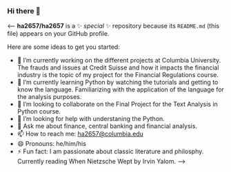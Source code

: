 ### Hi there 👋

<--
**ha2657/ha2657** is a ✨ _special_ ✨ repository because its `README.md` (this file) appears on your GitHub profile.

Here are some ideas to get you started:

- 🔭 I’m currently working on the different projects at Columbia University. The frauds and issues at Credit Suisse and how it impacts the financial industry is the topic of my project for the Financial Regulations course.
- 🌱 I’m currently learning Python by watching the tutorials and getting to know the language. Familiarizing with the application of the language for the analysis purposes.
- 👯 I’m looking to collaborate on the Final Project for the Text Analysis in Python course.
- 🤔 I’m looking for help with understaning the Python.
- 💬 Ask me about finance, central banking and financial analysis.
- 📫 How to reach me: ha2657@columbia.edu
- 😄 Pronouns: he/him/his
- ⚡ Fun fact: I am passionate about classic literature and philosphy. Currently reading When Nietzsche Wept by Irvin Yalom.
-->
